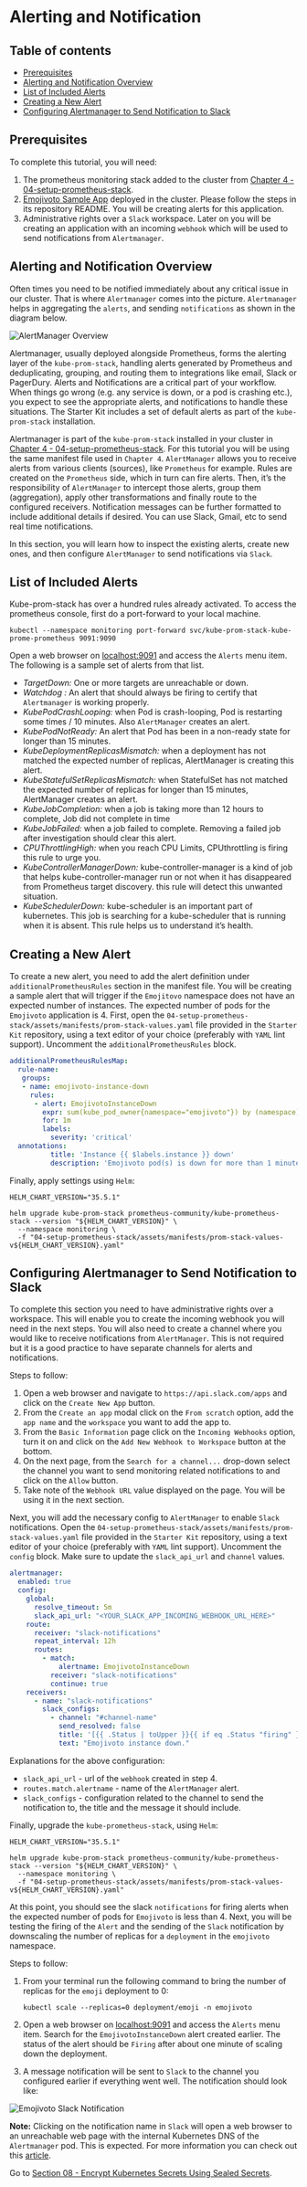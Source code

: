 # Alerting and Notification

## Table of contents

- [Prerequisites](#prerequisites)
- [Alerting and Notification Overview](#alerting-and-notification-overview)
- [List of Included Alerts](#list-of-included-alerts)
- [Creating a New Alert](#creating-a-new-alert)
- [Configuring Alertmanager to Send Notification to Slack](#configuring-alertmanager-to-send-notification-to-slack)

## Prerequisites

To complete this tutorial, you will need:

1. The prometheus monitoring stack added to the cluster from [Chapter 4 - 04-setup-prometheus-stack](../04-setup-prometheus-stack/README.md).
2. [Emojivoto Sample App](https://github.com/digitalocean/kubernetes-sample-apps/tree/master/emojivoto-example) deployed in the cluster. Please follow the steps in its repository README. You will be creating alerts for this application.
3. Administrative rights over a `Slack` workspace. Later on you will be creating an application with an incoming `webhook` which will be used to send notifications from `Alertmanager`.

## Alerting and Notification Overview

Often times you need to be notified immediately about any critical issue in our cluster. That is where `Alertmanager` comes into the picture. `Alertmanager` helps in aggregating the `alerts`, and sending `notifications` as shown in the diagram below.

![AlertManager Overview](assets/images/alert-manager-overview.png)

Alertmanager, usually deployed alongside Prometheus, forms the alerting layer of the `kube-prom-stack`, handling alerts generated by Prometheus and deduplicating, grouping, and routing them to integrations like email, Slack or PagerDury.
Alerts and Notifications are a critical part of your workflow. When things go wrong (e.g. any service is down, or a pod is crashing etc.), you expect to see the appropriate alerts, and notifications to handle these situations. The Starter Kit includes a set of default alerts as part of the `kube-prom-stack` installation.

Alertmanager is part of the `kube-prom-stack` installed in your cluster in [Chapter 4 - 04-setup-prometheus-stack](../04-setup-prometheus-stack/README.md). For this tutorial you will be using the same manifest file used in `Chapter 4`. `AlertManager` allows you to receive alerts from various clients (sources), like `Prometheus` for example. Rules are created on the `Prometheus` side, which in turn can fire alerts. Then, it’s the responsibility of `AlertManager` to intercept those alerts, group them (aggregation), apply other transformations and finally route to the configured receivers. Notification messages can be further formatted to include additional details if desired. You can use Slack, Gmail, etc to send real time notifications.

In this section, you will learn how to inspect the existing alerts, create new ones, and then configure `AlertManager` to send notifications via `Slack`.

## List of Included Alerts

Kube-prom-stack has over a hundred rules already activated.
To access the prometheus console, first do a port-forward to your local machine.

```shell
kubectl --namespace monitoring port-forward svc/kube-prom-stack-kube-prome-prometheus 9091:9090
```

Open a web browser on [localhost:9091](http://localhost:9091) and access the `Alerts` menu item. The following is a sample set of alerts from that list.

- *TargetDown:* One or more targets are unreachable or down.
- *Watchdog :* An alert that should always be firing to certify that `Alertmanager` is working properly.
- *KubePodCrashLooping:* when Pod is crash-looping, Pod is restarting some times / 10 minutes. Also `AlertManager` creates an alert.
- *KubePodNotReady:* An alert that Pod has been in a non-ready state for longer than 15 minutes.
- *KubeDeploymentReplicasMismatch:* when a deployment has not matched the expected number of replicas, AlertManager is creating this alert.
- *KubeStatefulSetReplicasMismatch:* when StatefulSet has not matched the expected number of replicas for longer than 15 minutes, AlertManager creates an alert.
- *KubeJobCompletion:* when a job is taking more than 12 hours to complete, Job did not complete in time
- *KubeJobFailed:* when a job failed to complete. Removing a failed job after investigation should clear this alert.
- *CPUThrottlingHigh:* when you reach CPU Limits, CPUthrottling is firing this rule to urge you.
- *KubeControllerManagerDown:* kube-controller-manager is a kind of job that helps kube-controller-manager run or not when it has disappeared from Prometheus target discovery. this rule will detect this unwanted situation.
- *KubeSchedulerDown:* kube-scheduler is an important part of kubernetes. This job is searching for a kube-scheduler that is running when it is absent. This rule helps us to understand it’s health.

## Creating a New Alert

To create a new alert, you need to add the alert definition under `additionalPrometheusRules` section in the manifest file.
You will be creating a sample alert that will trigger if the `Emojitovo` namespace does not have an expected number of instances. The expected number of pods for the `Emojivoto` application is 4.
First, open the `04-setup-prometheus-stack/assets/manifests/prom-stack-values.yaml` file provided in the `Starter Kit` repository, using a text editor of your choice (preferably with `YAML` lint support). Uncomment the `additionalPrometheusRules` block.

```yaml
additionalPrometheusRulesMap:
  rule-name:
   groups:
   - name: emojivoto-instance-down
     rules:
      - alert: EmojivotoInstanceDown
        expr: sum(kube_pod_owner{namespace="emojivoto"}) by (namespace) < 4
        for: 1m
        labels:
          severity: 'critical'
  annotations:
          title: 'Instance {{ $labels.instance }} down'
          description: 'Emojivoto pod(s) is down for more than 1 minute.'
```

Finally, apply settings using `Helm`:

  ```shell
  HELM_CHART_VERSION="35.5.1"

  helm upgrade kube-prom-stack prometheus-community/kube-prometheus-stack --version "${HELM_CHART_VERSION}" \
    --namespace monitoring \
    -f "04-setup-prometheus-stack/assets/manifests/prom-stack-values-v${HELM_CHART_VERSION}.yaml"
  ```

## Configuring Alertmanager to Send Notification to Slack

To complete this section you need to have administrative rights over a workspace. This will enable you to create the incoming webhook you will need in the next steps. You will also need to create a channel where you would like to receive notifications from `AlertManager`. This is not required but it is a good practice to have separate channels for alerts and notifications.

Steps to follow:

1. Open a web browser and navigate to `https://api.slack.com/apps` and click on the `Create New App` button.
2. From the `Create an app` modal click on the `From scratch` option, add the `app name` and the `workspace` you want to add the app to.
3. From the `Basic Information` page click on the `Incoming Webhooks` option, turn it on and click on the `Add New Webhook to Workspace` button at the bottom.
4. On the next page, from the `Search for a channel...` drop-down select the channel you want to send monitoring related notifications to and click on the `Allow` button.
5. Take note of the `Webhook URL` value displayed on the page. You will be using it in the next section.

Next, you will add the necessary config to `AlertManager` to enable `Slack` notifications. Open the `04-setup-prometheus-stack/assets/manifests/prom-stack-values.yaml` file provided in the `Starter Kit` repository, using a text editor of your choice (preferably with `YAML` lint support). Uncomment the `config` block. Make sure to update the `slack_api_url` and `channel` values.

```yaml
alertmanager:
  enabled: true
  config:
    global:
      resolve_timeout: 5m
      slack_api_url: "<YOUR_SLACK_APP_INCOMING_WEBHOOK_URL_HERE>"
    route:
      receiver: "slack-notifications"
      repeat_interval: 12h
      routes:
        - match:
            alertname: EmojivotoInstanceDown
          receiver: "slack-notifications"
          continue: true
    receivers:
      - name: "slack-notifications"
        slack_configs:
          - channel: "#channel-name"
            send_resolved: false
            title: '[{{ .Status | toUpper }}{{ if eq .Status "firing" }}:{{ .Alerts.Firing | len }}{{ end }}] Monitoring Event Notification'
            text: "Emojivoto instance down."
```

Explanations for the above configuration:

- `slack_api_url` - url of the `webhook` created in step 4.
- `routes.match.alertname` - name of the `AlertManager` alert.
- `slack_configs` - configuration related to the channel to send the notification to, the title and the message it should include.

Finally, upgrade the `kube-prometheus-stack`, using `Helm`:

  ```shell
  HELM_CHART_VERSION="35.5.1"

  helm upgrade kube-prom-stack prometheus-community/kube-prometheus-stack --version "${HELM_CHART_VERSION}" \
    --namespace monitoring \
    -f "04-setup-prometheus-stack/assets/manifests/prom-stack-values-v${HELM_CHART_VERSION}.yaml"
  ```

At this point, you should see the slack `notifications` for firing alerts when the expected number of pods for `Emojivoto` is less than 4.
Next, you will be testing the firing of the `Alert` and the sending of the `Slack` notification by downscaling the number of replicas for a `deployment` in the `emojivoto` namespace.

Steps to follow:

1. From your terminal run the following command to bring the number of replicas for the `emoji` deployment to 0:

    ```shell
    kubectl scale --replicas=0 deployment/emoji -n emojivoto
    ```

2. Open a web browser on [localhost:9091](http://localhost:9091) and access the `Alerts` menu item. Search for the `EmojivotoInstanceDown` alert created earlier. The status of the alert should be `Firing` after about one minute of scaling down the deployment.
3. A message notification will be sent to `Slack` to the channel you configured earlier if everything went well. The notification should look like:

![Emojivoto Slack Notification](assets/images/emojivoto-slack-notification.png)

**Note:**
Clicking on the notification name in `Slack` will open a web browser to an unreachable web page with the internal Kubernetes DNS of the `Alertmanager` pod. This is expected. For more information you can check out this [article](https://kubernetes.io/docs/concepts/services-networking/dns-pod-service/).

Go to [Section 08 - Encrypt Kubernetes Secrets Using Sealed Secrets](../08-kubernetes-sealed-secrets/README.md).
